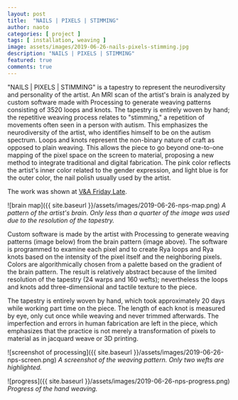 ```yaml
---
layout: post
title:  "NAILS | PIXELS | STIMMING"
author: naoto
categories: [ project ]
tags: [ installation, weaving ]
image: assets/images/2019-06-26-nails-pixels-stimming.jpg
description: "NAILS | PIXELS | STIMMING"
featured: true
comments: true
---
```


"NAILS \| PIXELS \| STIMMING" is a tapestry to represent the neurodiversity and personality of the artist. An MRI scan of the artist's brain is analyzed by custom software made with Processing to generate weaving patterns consisting of 3520 loops and knots. The tapestry is entirely woven by hand; the repetitive weaving process relates to "stimming," a repetition of movements often seen in a person with autism. This emphasizes the neurodiversity of the artist, who identifies himself to be on the autism spectrum. Loops and knots represent the non-binary nature of craft as opposed to plain weaving. This allows the piece to go beyond one-to-one mapping of the pixel space on the screen to material, proposing a new method to integrate traditional and digital fabrication. The pink color reflects the artist's inner color related to the gender expression, and light blue is for the outer color, the nail polish usually used by the artist.

The work was shown at <a href="https://www.vam.ac.uk/event/AE0O66yK/friday-late-august-2019" target="_blank">V&A Friday Late</a>.

![brain map]({{ site.baseurl }}/assets/images/2019-06-26-nps-map.png)
*A pattern of the artist's brain. Only less than a quarter of the image was used due to the resolution of the tapestry.*

Custom software is made by the artist with Processing to generate weaving patterns (image below) from the brain pattern (image above). The software is programmed to examine each pixel and to create Rya loops and Rya knots based on the intensity of the pixel itself and the neighboring pixels. Colors are algorithmically chosen from a palette based on the gradient of the brain pattern. The result is relatively abstract because of the limited resolution of the tapestry (24 warps and 160 wefts); nevertheless the loops and knots add three-dimensional and tactile texture to the piece.

The tapestry is entirely woven by hand, which took approximately 20 days while working part time on the piece. The length of each knot is measured by eye, only cut once while weaving and never trimmed afterwards. The imperfection and errors in human fabrication are left in the piece, which emphasizes that the practice is not merely a transformation of pixels to material as in jacquard weave or 3D printing.

![screenshot of processing]({{ site.baseurl }}/assets/images/2019-06-26-nps-screen.png)
*A screenshot of the weaving pattern. Only two wefts are highlighted.*

![progress]({{ site.baseurl }}/assets/images/2019-06-26-nps-progress.png)
*Progress of the hand weaving.*
